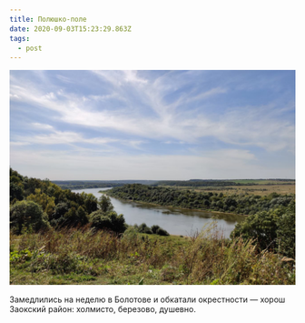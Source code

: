 ```yaml
---
title: Полюшко-поле
date: 2020-09-03T15:23:29.863Z
tags:
  - post
---
```

![Вид на Оку](/static/img/2020-09-03-18.05.47.jpg "Смотровая площадка рядом с Поленово")

Замедлились на неделю в Болотове и обкатали окрестности — хорош Заокский район: холмисто, березово, душевно.